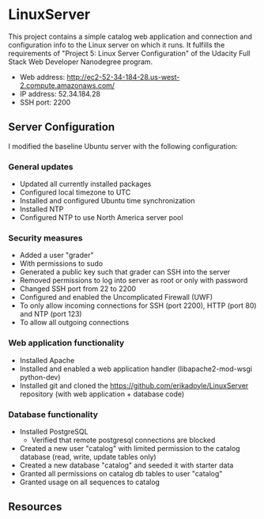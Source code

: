 # LinuxServer
This project contains a simple catalog web application and connection and
configuration info to the Linux server on which it runs. It fulfills the
requirements of "Project 5: Linux Server Configuration" of the Udacity Full Stack
Web Developer Nanodegree program.

- Web address: http://ec2-52-34-184-28.us-west-2.compute.amazonaws.com/
- IP address: 52.34.184.28
- SSH port: 2200

## Server Configuration
I modified the baseline Ubuntu server with the following configuration:

### General updates
 - Updated all currently installed packages
 - Configured local timezone to UTC
 - Installed and configured Ubuntu time synchronization
  - Installed NTP
  - Configured NTP to use North America server pool

### Security measures
 - Added a user "grader"
  - With permissions to sudo
  - Generated a public key such that grader can SSH into the server
 - Removed permissions to log into server as root or only with password
 - Changed SSH port from 22 to 2200
 - Configured and enabled the Uncomplicated Firewall (UWF)
  - To only allow incoming connections for SSH (port 2200), HTTP (port 80) and NTP (port 123)
  - To allow all outgoing connections

### Web application functionality
 - Installed Apache
  - Installed and enabled a web application handler (libapache2-mod-wsgi python-dev)
 - Installed git and cloned the https://github.com/erikadoyle/LinuxServer repository (with web application + database code)

### Database functionality
- Installed PostgreSQL
  - Verified that remote postgresql connections are blocked
- Created a new user "catalog" with limited permission to the catalog database (read, write, update tables only) 
- Created a new database "catalog" and seeded it with starter data
- Granted all permissions on catalog db tables to user "catalog"
- Granted usage on all sequences to catalog

## Resources
